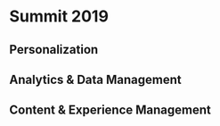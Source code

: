 # Summit 2019

## Personalization

## Analytics & Data Management

## Content & Experience Management
